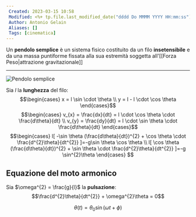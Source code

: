 ```yaml
---
 Created: 2023-03-15 10:58
 Modified: <%+ tp.file.last_modified_date("dddd Do MMMM YYYY HH:mm:ss") %>
 Author: Antonio Gelain
 Aliases: []
 Tags: [cinematica]
---
```


Un **pendolo semplice** è un sistema fisico costituito da un filo **insetensibile** e da una massa puntiforme fissata alla sua estremità soggetta all'[[Forza Peso|attrazione gravitazionale]]

---

![Pendolo semplice](https://upload.wikimedia.org/wikipedia/it/thumb/5/58/Pendolo_semplice.jpg/220px-Pendolo_semplice.jpg)

Sia $l$ la **lunghezza** del filo:
$$\begin{cases}
x = l \sin \cdot \theta \\
y = l - l \cdot \cos \theta
\end{cases}$$
$$\begin{cases}
v_{x} = \frac{dx}{dt} = l \cdot \cos \theta \cdot \frac{d\theta}{dt} \\
v_{y} = \frac{dy}{dt} = l \cdot \sin \theta \cdot \frac{d\theta}{dt}
\end{cases}$$
$$\begin{cases}
l[ -\sin \theta (\frac{d\theta}{dt})^{2} + \cos \theta \cdot \frac{d^{2}\theta}{dt^{2}} ]=-g\sin \theta \cos \theta \\
l[ \cos \theta (\frac{d\theta}{dt})^{2} + \sin \theta \cdot \frac{d^{2}\theta}{dt^{2}} ]=-g \sin^{2}\theta
\end{cases}
$$

## Equazione del moto armonico

Sia $\omega^{2} = \frac{g}{l}$ la **pulsazione**:
$$\frac{d^{2}\theta}{dt^{2}} + \omega^{2}\theta = 0$$

$$\theta(t) = \theta_{0} \sin(\omega t + \phi)$$